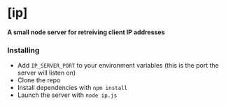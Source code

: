 # [ip]

**A small node server for retreiving client IP addresses**

### Installing

* Add `IP_SERVER_PORT` to your environment variables (this is the port the server will listen on)
* Clone the repo
* Install dependencies with `npm install`
* Launch the server with `node ip.js`

